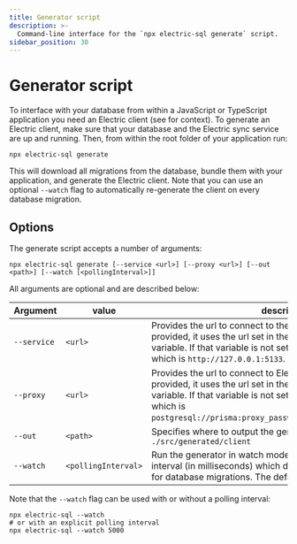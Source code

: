 ```yaml
---
title: Generator script
description: >-
  Command-line interface for the `npx electric-sql generate` script.
sidebar_position: 30
---
```


# Generator script

To interface with your database from within a JavaScript or TypeScript application you need an Electric client (see <DocPageLink path="usage/data-access/client" /> for context). To generate an Electric client, make sure that your database and the Electric sync service are up and running.
Then, from within the root folder of your application run:

```shell
npx electric-sql generate
```

This will download all migrations from the database, bundle them with your application, and generate the Electric client.
Note that you can use an optional `--watch` flag to automatically re-generate the client on every database migration.

## Options

The generate script accepts a number of arguments:

```shell
npx electric-sql generate [--service <url>] [--proxy <url>] [--out <path>] [--watch [<pollingInterval>]]
```

All arguments are optional and are described below:

| Argument | value | description |
|----------|-------|-------------|
| <span className="no-wrap">`--service`</span> | `<url>` | Provides the url to connect to the Electric sync service. If not provided, it uses the url set in the `ELECTRIC_URL` environment variable. If that variable is not set, it resorts to the default url which is `http://127.0.0.1:5133`. |
| <span className="no-wrap">`--proxy`</span> | `<url>` | Provides the url to connect to Electric's database proxy. If not provided, it uses the url set in the `PG_PROXY_URL` environment variable. If that variable is not set, it resorts to the default url which is `postgresql://prisma:proxy_password@localhost:65432/electric`. |
| <span className="no-wrap">`--out`</span> | `<path>` | Specifies where to output the generated client. Defaults to `./src/generated/client` |
| <span className="no-wrap">`--watch`</span> | `<pollingInterval>` | Run the generator in watch mode. Accepts an optional polling interval (in milliseconds) which defines how often to poll Electric for database migrations. The default polling interval is 1000ms. |

Note that the `--watch` flag can be used with or without a polling interval:

```shell
npx electric-sql --watch
# or with an explicit polling interval
npx electric-sql --watch 5000
```
